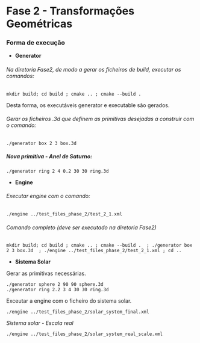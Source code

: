 # Fase 2 - Transformações Geométricas

### Forma de execução
- **Generator** 

###### Na diretoria Fase2, de modo a gerar os ficheiros de build, executar os comandos:


```text
mkdir build; cd build ; cmake .. ; cmake --build .
```

Desta forma, os executáveis generator e executable são gerados. 

###### Gerar os ficheiros .3d que definem as primitivas desejadas a construir com o comando:

```text
./generator box 2 3 box.3d
```

##### Nova primitiva - Anel de Saturno: 

```text
./generator ring 2 4 0.2 30 30 ring.3d 
```

- **Engine** 

###### Executar engine com o comando:

```text
./engine ../test_files_phase_2/test_2_1.xml
```

###### Comando completo (deve ser executado na diretoria Fase2)
```text
mkdir build; cd build ; cmake .. ; cmake --build .  ; ./generator box 2 3 box.3d  ; ./engine ../test_files_phase_2/test_2_1.xml ; cd ..
```

- **Sistema Solar** 

Gerar as primitivas necessárias. 

```text
./generator sphere 2 90 90 sphere.3d 
./generator ring 2.2 3 4 30 30 ring.3d 
```

Exceutar a engine com o ficheiro do sistema solar. 


```text
./engine ../test_files_phase_2/solar_system_final.xml 
```

*Sistema solar - Escala real*

```text
./engine ../test_files_phase_2/solar_system_real_scale.xml 
```
